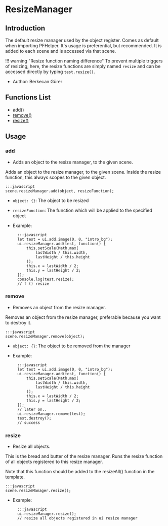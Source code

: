 # ResizeManager

## Introduction

The default resize manager used by the object register. Comes as default when importing PFHelper. It's usage is preferential, but recommended. It is added to each scene and is accessed via that scene.

!!! warning "Resize function naming difference"
    To prevent multiple triggers of resizing, here, the resize functions are simply named `resize` and can be accessed directly by typing `test.resize()`.

* Author: Berkecan Gürer

## Functions List

* [add()](#add)
* [remove()](#remove)
* [resize()](#resize)

## Usage

<a name="add"></a>

### add

- Adds an object to the resize manager, to the given scene.

Adds an object to the resize manager, to the given scene. Inside the resize function, this always scopes to the given object.

    :::javascript
    scene.resizeManager.add(object, resizeFunction);

- `object: {}`: The object to be resized
- `resizeFunction`: The function which will be applied to the specified object

- Example:

        :::javascript
        let test = ui.add.image(0, 0, "intro_bg");
        ui.resizeManager.add(test, function() {
            this.setScale(Math.max(
                lastWidth / this.width,
                lastHeight / this.height
            ));
            this.x = lastWidth / 2;
            this.y = lastHeight / 2;
        });
        console.log(test.resize);
        // f () resize

<a name="remove"></a>

### remove

- Removes an object from the resize manager.

Removes an object from the resize manager, preferable because you want to destroy it.

    :::javascript
    scene.resizeManager.remove(object);

- `object: {}`: The object to be removed from the manager

- Example:

        :::javascript
        let test = ui.add.image(0, 0, "intro_bg");
        ui.resizeManager.add(test, function() {
            this.setScale(Math.max(
                lastWidth / this.width,
                lastHeight / this.height
            ));
            this.x = lastWidth / 2;
            this.y = lastHeight / 2;
        });
        // later on..
        ui.resizeManager.remove(test);
        test.destroy();
        // success

<a name="resize"></a>

### resize

- Resize all objects.

This is the bread and butter of the resize manager. Runs the resize function of all objects registered to this resize manager.

Note that this function should be added to the resizeAll() function in the template.

    :::javascript
    scene.resizeManager.resize();

- Example:

        :::javascript
        ui.resizeManager.resize();
        // resize all objects registered in ui resize manager